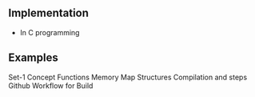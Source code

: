 ## Implementation
* In C programming

## Examples
 Set-1
   Concept
   Functions
   Memory Map
   Structures
   Compilation and steps
   Github Workflow for Build